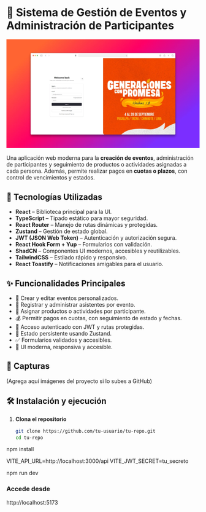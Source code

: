 # 🎉 Sistema de Gestión de Eventos y Administración de Participantes

![Vista del sistema de eventos](./public/assets/APP.webp)

Una aplicación web moderna para la **creación de eventos**, administración de participantes y seguimiento de productos o actividades asignadas a cada persona. Además, permite realizar pagos en **cuotas o plazos**, con control de vencimientos y estados.

## 🚀 Tecnologías Utilizadas

- **React** – Biblioteca principal para la UI.
- **TypeScript** – Tipado estático para mayor seguridad.
- **React Router** – Manejo de rutas dinámicas y protegidas.
- **Zustand** – Gestión de estado global.
- **JWT (JSON Web Token)** – Autenticación y autorización segura.
- **React Hook Form + Yup** – Formularios con validación.
- **ShadCN** – Componentes UI modernos, accesibles y reutilizables.
- **TailwindCSS** – Estilado rápido y responsivo.
- **React Toastify** – Notificaciones amigables para el usuario.

## ✨ Funcionalidades Principales

- 📆 Crear y editar eventos personalizados.
- 👥 Registrar y administrar asistentes por evento.
- 🎁 Asignar productos o actividades por participante.
- 💰 Permitir pagos en cuotas, con seguimiento de estado y fechas.
- 🔐 Acceso autenticado con JWT y rutas protegidas.
- 🔄 Estado persistente usando Zustand.
- ✅ Formularios validados y accesibles.
- 📲 UI moderna, responsiva y accesible.

## 📸 Capturas

(Agrega aquí imágenes del proyecto si lo subes a GitHub)

## 🛠 Instalación y ejecución

1. **Clona el repositorio**
   ```bash
   git clone https://github.com/tu-usuario/tu-repo.git
   cd tu-repo

npm install

VITE_API_URL=http://localhost:3000/api
VITE_JWT_SECRET=tu_secreto

npm run dev

### Accede desde 
http://localhost:5173